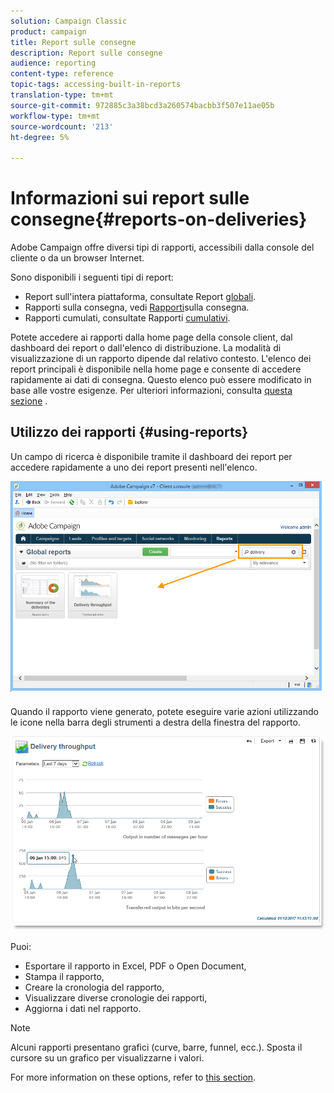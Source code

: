 ```yaml
---
solution: Campaign Classic
product: campaign
title: Report sulle consegne
description: Report sulle consegne
audience: reporting
content-type: reference
topic-tags: accessing-built-in-reports
translation-type: tm+mt
source-git-commit: 972885c3a38bcd3a260574bacbb3f507e11ae05b
workflow-type: tm+mt
source-wordcount: '213'
ht-degree: 5%

---
```



# Informazioni sui report sulle consegne{#reports-on-deliveries}

 Adobe Campaign offre diversi tipi di rapporti, accessibili dalla console del cliente o da un browser Internet.

Sono disponibili i seguenti tipi di report:

* Report sull&#39;intera piattaforma, consultate Report [globali](../../reporting/using/global-reports.md).
* Rapporti sulla consegna, vedi [Rapporti](../../reporting/using/delivery-reports.md)sulla consegna.
* Rapporti cumulati, consultate Rapporti [cumulativi](../../reporting/using/cumulative-reports.md).

Potete accedere ai rapporti dalla home page della console client, dal dashboard dei report o dall&#39;elenco di distribuzione. La modalità di visualizzazione di un rapporto dipende dal relativo contesto. L&#39;elenco dei report principali è disponibile nella home page e consente di accedere rapidamente ai dati di consegna. Questo elenco può essere modificato in base alle vostre esigenze. Per ulteriori informazioni, consulta [questa sezione](../../reporting/using/about-reports-creation-in-campaign.md) .

## Utilizzo dei rapporti {#using-reports}

Un campo di ricerca è disponibile tramite il dashboard dei report per accedere rapidamente a uno dei report presenti nell&#39;elenco.

![](assets/s_ncs_user_report_searchfield.png)

Quando il rapporto viene generato, potete eseguire varie azioni utilizzando le icone nella barra degli strumenti a destra della finestra del rapporto.

![](assets/s_ncs_user_report_toolbar.png)

Puoi:

* Esportare il rapporto in Excel, PDF o Open Document,
* Stampa il rapporto,
* Creare la cronologia del rapporto,
* Visualizzare diverse cronologie dei rapporti,
* Aggiorna i dati nel rapporto.

>[!NOTE]
>
>Alcuni rapporti presentano grafici (curve, barre, funnel, ecc.). Sposta il cursore su un grafico per visualizzarne i valori.

For more information on these options, refer to [this section](../../reporting/using/about-adobe-campaign-reporting-tools.md).
